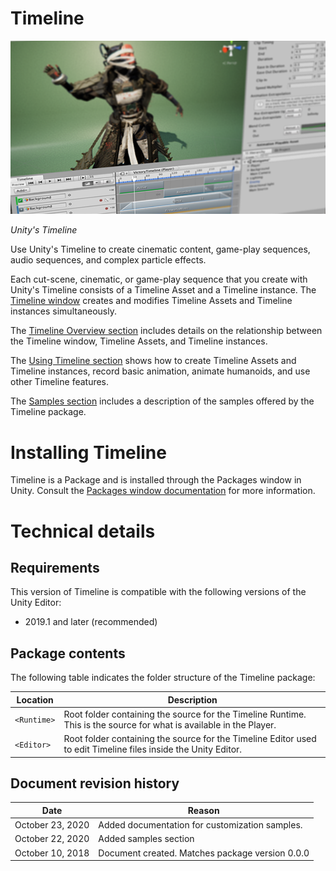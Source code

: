 # Timeline

![Unity's Timeline](images/timeline_splash.png)

_Unity's Timeline_

Use Unity's Timeline to create cinematic content, game-play sequences, audio sequences, and complex particle effects.

Each cut-scene, cinematic, or game-play sequence that you create with Unity's Timeline consists of a Timeline Asset and a Timeline instance. The [Timeline window](tl_window.md) creates and modifies Timeline Assets and Timeline instances simultaneously.

The [Timeline Overview section](tl_about) includes details on the relationship between the Timeline window, Timeline Assets, and Timeline instances.

The [Using Timeline section](wf_about) shows how to create Timeline Assets and Timeline instances, record basic animation, animate humanoids, and use other Timeline features.

The [Samples section](smpl_about) includes a description of the samples offered by the Timeline package.

# Installing Timeline

Timeline is a Package and is installed through the Packages window in Unity. Consult the [Packages window documentation](https://docs.unity3d.com/Manual/upm-ui.html) for more information.

# Technical details

## Requirements

This version of Timeline is compatible with the following versions of the Unity Editor:

- 2019.1 and later (recommended)

## Package contents

The following table indicates the folder structure of the Timeline package:

| Location    | Description                                                                                                         |
| ----------- | ------------------------------------------------------------------------------------------------------------------- |
| `<Runtime>` | Root folder containing the source for the Timeline Runtime. This is the source for what is available in the Player. |
| `<Editor>`  | Root folder containing the source for the Timeline Editor used to edit Timeline files inside the Unity Editor.      |

## Document revision history

| Date             | Reason                                          |
| ---------------- | ----------------------------------------------- |
| October 23, 2020 | Added documentation for customization samples.  |
| October 22, 2020 | Added samples section                           |
| October 10, 2018 | Document created. Matches package version 0.0.0 |

